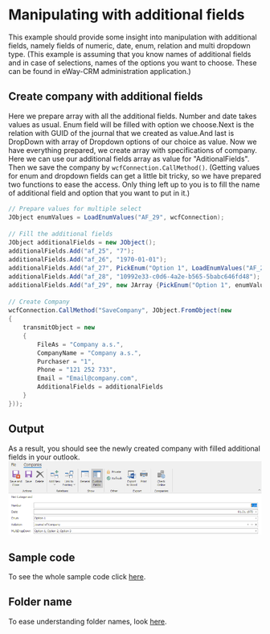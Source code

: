 # Manipulating with additional fields
This example should provide some insight into manipulation with additional fields, namely fields of numeric, date, enum, relation and multi dropdown type. (This example is assuming that you know names of additional fields and in case of selections,  names of the options you want to choose. These can be found in eWay-CRM administration application.)

## Create company with additional fields
Here we prepare array with all the additional fields. Number and date takes values as usual. Enum field will be filled with option we choose.Next is the relation with GUID of the journal that we created as value.And last is DropDown with array of Dropdown options of our choice as value. Now we have everything prepared, we create array with specifications of company. Here we can use our additional fields array as value for "AditionalFields". Then we save the company by  `wcfConnection.CallMethod()`. (Getting values for enum and dropdown fields can get a little bit tricky, so we have prepared two functions to ease the access. Only thing left up to you is to fill the name of additional field and option that you want to put in it.)
```c#
// Prepare values for multiple select
JObject enumValues = LoadEnumValues("AF_29", wcfConnection);

// Fill the additional fields
JObject additionalFields = new JObject();
additionalFields.Add("af_25", "7");
additionalFields.Add("af_26", "1970-01-01");
additionalFields.Add("af_27", PickEnum("Option 1", LoadEnumValues("AF_27", wcfConnection)));
additionalFields.Add("af_28", "10992e33-c0d6-4a2e-b565-5babc646fd48");
additionalFields.Add("af_29", new JArray {PickEnum("Option 1", enumValues), PickEnum("Option 2", enumValues), PickEnum("Option 3", enumValues)});

// Create Company
wcfConnection.CallMethod("SaveCompany", JObject.FromObject(new
{
    transmitObject = new
    {
        FileAs = "Company a.s.",
        CompanyName = "Company a.s.",
        Purchaser = "1",
        Phone = "121 252 733",
        Email = "Email@company.com",
        AdditionalFields = additionalFields
    }
}));
```

## Output
As a result, you should see the newly created company with filled additional fields in your outlook.
![example output](Images/sample_output.PNG)

## Sample code
To see the whole sample code click [here](sample_code.php).

## Folder name
To ease understanding folder names, look [here](../../FolderNames.md).